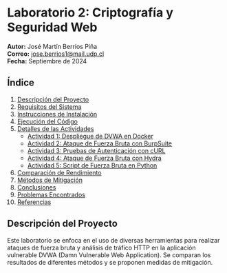 # Laboratorio 2: Criptografía y Seguridad Web

**Autor:** José Martín Berríos Piña  
**Correo:** jose.berrios1@mail.udp.cl  
**Fecha:** Septiembre de 2024

## Índice

1. [Descripción del Proyecto](#descripción-del-proyecto)
2. [Requisitos del Sistema](#requisitos-del-sistema)
3. [Instrucciones de Instalación](#instrucciones-de-instalación)
4. [Ejecución del Código](#ejecución-del-código)
5. [Detalles de las Actividades](#detalles-de-las-actividades)
   - [Actividad 1: Despliegue de DVWA en Docker](#actividad-1-despliegue-de-dvwa-en-docker)
   - [Actividad 2: Ataque de Fuerza Bruta con BurpSuite](#actividad-2-ataque-de-fuerza-bruta-con-burpsuite)
   - [Actividad 3: Pruebas de Autenticación con cURL](#actividad-3-pruebas-de-autenticación-con-curl)
   - [Actividad 4: Ataque de Fuerza Bruta con Hydra](#actividad-4-ataque-de-fuerza-bruta-con-hydra)
   - [Actividad 5: Script de Fuerza Bruta en Python](#actividad-5-script-de-fuerza-bruta-en-python)
6. [Comparación de Rendimiento](#comparación-de-rendimiento)
7. [Métodos de Mitigación](#métodos-de-mitigación)
8. [Conclusiones](#conclusiones)
9. [Problemas Encontrados](#problemas-encontrados)
10. [Referencias](#referencias)

## Descripción del Proyecto

Este laboratorio se enfoca en el uso de diversas herramientas para realizar ataques de fuerza bruta y análisis de tráfico HTTP en la aplicación vulnerable DVWA (Damn Vulnerable Web Application). Se comparan los resultados de diferentes métodos y se proponen medidas de mitigación.

